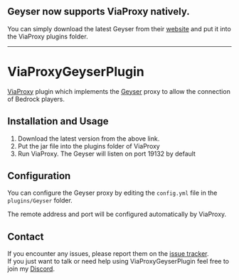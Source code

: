 ## Geyser now supports ViaProxy natively.
You can simply download the latest Geyser from their [website](https://geysermc.org/download) and put it into the ViaProxy plugins folder.

---

# ViaProxyGeyserPlugin
[ViaProxy](https://github.com/RaphiMC/ViaProxy) plugin which implements the [Geyser](https://github.com/GeyserMC/Geyser) proxy to allow the connection of Bedrock players.

## Installation and Usage
1. Download the latest version from the above link.
2. Put the jar file into the plugins folder of ViaProxy
3. Run ViaProxy. The Geyser will listen on port 19132 by default

## Configuration
You can configure the Geyser proxy by editing the ``config.yml`` file in the ``plugins/Geyser`` folder.

The remote address and port will be configured automatically by ViaProxy.

## Contact
If you encounter any issues, please report them on the
[issue tracker](https://github.com/RaphiMC/ViaProxyGeyserPlugin/issues).  
If you just want to talk or need help using ViaProxyGeyserPlugin feel free to join my
[Discord](https://discord.gg/dCzT9XHEWu).
